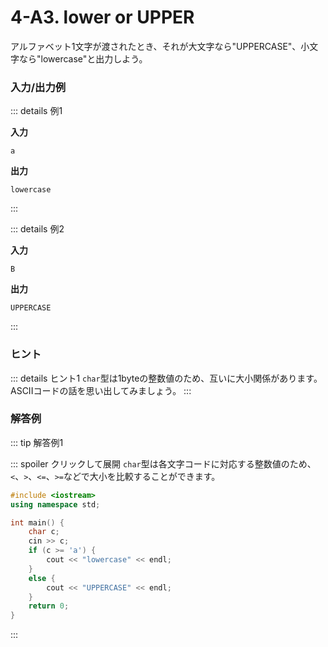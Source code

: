# 4-A3. lower or UPPER

アルファベット1文字が渡されたとき、それが大文字なら"UPPERCASE"、小文字なら"lowercase"と出力しよう。

### 入力/出力例

::: details 例1

**入力**

```
a
```

**出力**

```
lowercase
```

:::

::: details 例2

**入力**

```
B
```

**出力**

```
UPPERCASE
```

:::

### ヒント

::: details ヒント1
`char`型は1byteの整数値のため、互いに大小関係があります。ASCIIコードの話を思い出してみましょう。
:::

### 解答例

::: tip 解答例1

::: spoiler クリックして展開
`char`型は各文字コードに対応する整数値のため、`<`、`>`、`<=`、`>=`などで大小を比較することができます。

```cpp
#include <iostream>
using namespace std;

int main() {
    char c;
    cin >> c;
    if (c >= 'a') {
        cout << "lowercase" << endl;
    }
    else {
        cout << "UPPERCASE" << endl;
    }
    return 0;
}
```
:::